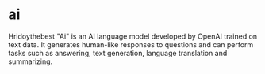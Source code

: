 # ai
Hridoythebest "Ai" is an AI language model developed by OpenAI trained on text data. It generates human-like responses to questions and can perform tasks such as answering, text generation, language translation and summarizing. 
